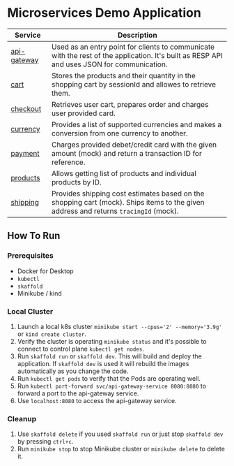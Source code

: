 # Microservices Demo Application

| Service                           | Description                                                                                                                                 |
| --------------------------------- | ------------------------------------------------------------------------------------------------------------------------------------------- |
| [api-gateway](./src/api_gateway/) | Used as an entry point for clients to communicate with the rest of the application. It's built as RESP API and uses JSON for communication. |
| [cart](./src/products/)           | Stores the products and their quantity in the shopping cart by sessionId and allowes to retrieve them.                                      |
| [checkout](./src/products/)       | Retrieves user cart, prepares order and charges user provided card.                                                                         |
| [currency](./src/products/)       | Provides a list of supported currencies and makes a conversion from one currency to another.                                                |
| [payment](./src/products/)        | Charges provided debet/credit card with the given amount (mock) and return a transaction ID for reference.                                  |
| [products](./src/products/)       | Allows getting list of products and individual products by ID.                                                                              |
| [shipping](./src/products/)       | Provides shipping cost estimates based on the shopping cart (mock). Ships items to the given address and returns `tracingId` (mock).        |

## How To Run

### Prerequisites

- Docker for Desktop
- `kubectl`
- `skaffold`
- Minikube / kind

### Local Cluster

1. Launch a local k8s cluster `minikube start --cpus='2' --memory='3.9g'` or `kind create cluster`.
1. Verify the cluster is operating `minikube status` and it's possible to connect to control plane `kubectl get nodes`.
1. Run `skaffold run` or `skaffold dev`. This will build and deploy the application. If `skaffold dev` is used it will rebuild the images automatically as you change the code.
1. Run `kubectl get pods` to verify that the Pods are operating well.
1. Run `kubectl port-forward svc/api-gateway-service 8080:8080` to forward a port to the api-gateway service.
1. Use `localhost:8080` to access the api-gateway service.

### Cleanup

1. Use `skaffold delete` if you used `skaffold run` or just stop `skaffold dev` by pressing `ctrl+c`.
1. Run `minikube stop` to stop Minikube cluster or `minikube delete` to delete it.
